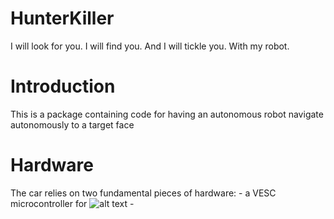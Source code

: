 # HunterKiller
I will look for you. I will find you. And I will tickle you. With my robot.


# Introduction

This is a package containing code for having an autonomous robot navigate autonomously to a target face

# Hardware

The car relies on two fundamental pieces of hardware:
    - a VESC microcontroller for 
    ![alt text](https://github.com/alexander-paskal/HunterKiller/blob/main/Images/vesc.jpeg?raw=true)
    - 